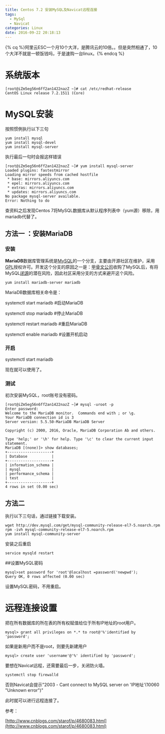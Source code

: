 ```yaml
---
title: Centos 7.2 安装MySQL及Navicat远程连接
tags:
  - MySql
  - Navicat
categories: Linux
date: 2016-09-22 20:18:13
---
```


{% cq %}阿里云ESC一个月10个大洋，是腾讯云的10倍。。但是突然相通了，10个大洋不就是一顿饭钱吗，于是速购一台linux。{% endcq %}

<!--more-->



# 系统版本

```shell
[root@iZm5eg56n6ff2an1422nazZ ~]# cat /etc/redhat-release 
CentOS Linux release 7.2.1511 (Core)
```



# MySQL安装

按照惯例执行以下三句

```shell
yum install mysql
yum install mysql-devel
yum install mysql-server
```

执行最后一句时会报这样错误

```shell
[root@iZm5eg56n6ff2an1422nazZ ~]# yum install mysql-server
Loaded plugins: fastestmirror
Loading mirror speeds from cached hostfile
 * base: mirrors.aliyuncs.com
 * epel: mirrors.aliyuncs.com
 * extras: mirrors.aliyuncs.com
 * updates: mirrors.aliyuncs.com
No package mysql-server available.
Error: Nothing to do
```

查资料之后发现Centos 7将MySQL数据库从默认程序列表中（yum源）移除，用mariadb代替了。

## 方法一 ：安装MariaDB

### 安装

**MariaDB**数据库管理系统是[MySQL](https://zh.wikipedia.org/wiki/MySQL)的一个分支，主要由开源社区在维护，采用[GPL](https://zh.wikipedia.org/wiki/GPL)授权许可。开发这个分支的原因之一是：[甲骨文公司](https://zh.wikipedia.org/wiki/%E7%94%B2%E9%AA%A8%E6%96%87%E5%85%AC%E5%8F%B8)收购了MySQL后，有将MySQL[闭源](https://zh.wikipedia.org/wiki/%E9%97%AD%E6%BA%90)的潜在风险，因此社区采用分支的方式来避开这个风险。

```shell
yum install mariadb-server mariadb
```

MariaDB数据库相关命令是：

systemctl start mariadb #启动MariaDB

systemctl stop mariadb #停止MariaDB

systemctl restart mariadb #重启MariaDB

systemctl enable mariadb #设置开机启动

### 开启

systemctl start mariadb

现在就可以使用了。

### 测试

初次安装MySQL，root账号没有密码。

```shell
[root@iZm5eg56n6ff2an1422nazZ ~]# mysql -uroot -p
Enter password: 
Welcome to the MariaDB monitor.  Commands end with ; or \g.
Your MariaDB connection id is 3
Server version: 5.5.50-MariaDB MariaDB Server

Copyright (c) 2000, 2016, Oracle, MariaDB Corporation Ab and others.

Type 'help;' or '\h' for help. Type '\c' to clear the current input statement.
MariaDB [(none)]> show databases;
+--------------------+
| Database           |
+--------------------+
| information_schema |
| mysql              |
| performance_schema |
| test               |
+--------------------+
4 rows in set (0.00 sec)
```

## 方法二

执行以下三句话，通过链接下载安装。

```shell
wget http://dev.mysql.com/get/mysql-community-release-el7-5.noarch.rpm
rpm -ivh mysql-community-release-el7-5.noarch.rpm
yum install mysql-community-server
```

安装之后重启

```
service mysqld restart
```

##设置MySQL密码



```shell
mysql>set password for 'root'@localhost =password('newpwd');
Query OK, 0 rows affected (0.00 sec)
```

设置MySQL密码，不用重启。

# 远程连接设置

把在所有数据库的所在表的所有权赋值给位于所有IP地址的root用户。

```shell
mysql> grant all privileges on *.* to root@'%'identified by 'password';
```

如果是新用户而不是root，则要先新建用户

```shell
mysql> create user 'username'@'%' identified by 'password'; 
```

要想在Navicat远程，还需要最后一步，关闭防火墙。

```shell
systemctl stop firewalld
```

否则Navicat会提示"2003 - Cant connect to MySQL server on 'IP地址'(10060 "Unknown error")"

此时就可以进行远程连接了。



参考：

[http://www.cnblogs.com/starof/p/4680083.html](http://www.cnblogs.com/starof/p/4680083.html)
